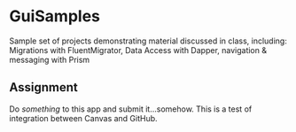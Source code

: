 # GuiSamples
Sample set of projects demonstrating material discussed in class, including: Migrations with FluentMigrator, Data Access with Dapper, navigation &amp; messaging with Prism

## Assignment ##
Do *something* to this app and submit it...somehow.  This is a test of integration between Canvas and GitHub.
